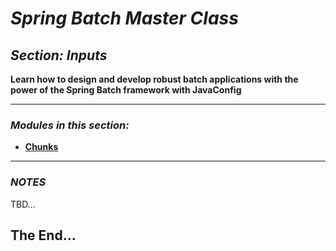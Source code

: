 # *Spring Batch Master Class*

##  *Section: Inputs*


**Learn how to design and develop robust batch applications with the power of the Spring Batch framework with JavaConfig**

---

### *Modules in this section:*
 - **[Chunks](https://github.com/mickknutson/spring_batch_course/tree/master/StudentWork/code/spring_batch_section_core/spring_batch_chunks)**

---

### *NOTES*

TBD...


## The End...
